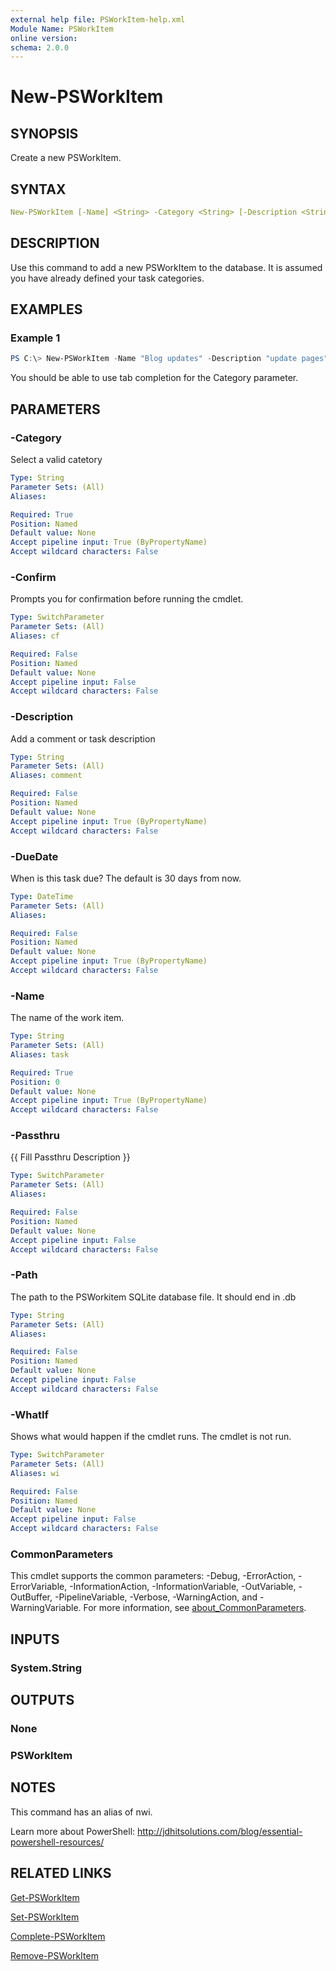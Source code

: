 ```yaml
---
external help file: PSWorkItem-help.xml
Module Name: PSWorkItem
online version:
schema: 2.0.0
---
```


# New-PSWorkItem

## SYNOPSIS

Create a new PSWorkItem.

## SYNTAX

```yaml
New-PSWorkItem [-Name] <String> -Category <String> [-Description <String>] [-DueDate <DateTime>] [-Path <String>] [-Passthru] [-WhatIf] [-Confirm] [<CommonParameters>]
```

## DESCRIPTION

Use this command to add a new PSWorkItem to the database. It is assumed you have already defined your task categories.

## EXAMPLES

### Example 1

```powershell
PS C:\> New-PSWorkItem -Name "Blog updates" -Description "update pages" -DueDate "8/15/2022 5:00PM" -Category Blog
```

You should be able to use tab completion for the Category parameter.

## PARAMETERS

### -Category
Select a valid catetory

```yaml
Type: String
Parameter Sets: (All)
Aliases:

Required: True
Position: Named
Default value: None
Accept pipeline input: True (ByPropertyName)
Accept wildcard characters: False
```

### -Confirm
Prompts you for confirmation before running the cmdlet.

```yaml
Type: SwitchParameter
Parameter Sets: (All)
Aliases: cf

Required: False
Position: Named
Default value: None
Accept pipeline input: False
Accept wildcard characters: False
```

### -Description
Add a comment or task description

```yaml
Type: String
Parameter Sets: (All)
Aliases: comment

Required: False
Position: Named
Default value: None
Accept pipeline input: True (ByPropertyName)
Accept wildcard characters: False
```

### -DueDate
When is this task due?
The default is 30 days from now.

```yaml
Type: DateTime
Parameter Sets: (All)
Aliases:

Required: False
Position: Named
Default value: None
Accept pipeline input: True (ByPropertyName)
Accept wildcard characters: False
```

### -Name
The name of the work item.

```yaml
Type: String
Parameter Sets: (All)
Aliases: task

Required: True
Position: 0
Default value: None
Accept pipeline input: True (ByPropertyName)
Accept wildcard characters: False
```

### -Passthru
{{ Fill Passthru Description }}

```yaml
Type: SwitchParameter
Parameter Sets: (All)
Aliases:

Required: False
Position: Named
Default value: None
Accept pipeline input: False
Accept wildcard characters: False
```

### -Path
The path to the PSWorkitem SQLite database file.
It should end in .db

```yaml
Type: String
Parameter Sets: (All)
Aliases:

Required: False
Position: Named
Default value: None
Accept pipeline input: False
Accept wildcard characters: False
```

### -WhatIf
Shows what would happen if the cmdlet runs.
The cmdlet is not run.

```yaml
Type: SwitchParameter
Parameter Sets: (All)
Aliases: wi

Required: False
Position: Named
Default value: None
Accept pipeline input: False
Accept wildcard characters: False
```

### CommonParameters

This cmdlet supports the common parameters: -Debug, -ErrorAction, -ErrorVariable, -InformationAction, -InformationVariable, -OutVariable, -OutBuffer, -PipelineVariable, -Verbose, -WarningAction, and -WarningVariable. For more information, see [about_CommonParameters](http://go.microsoft.com/fwlink/?LinkID=113216).

## INPUTS

### System.String

## OUTPUTS

### None

### PSWorkItem

## NOTES

This command has an alias of nwi.

Learn more about PowerShell: http://jdhitsolutions.com/blog/essential-powershell-resources/

## RELATED LINKS

[Get-PSWorkItem](Get-PSWorkItem.md)

[Set-PSWorkItem](Set-PSWorkItem.md)

[Complete-PSWorkItem](Complete-PSWorkItem.md)

[Remove-PSWorkItem](Remove-PSWorkItem.md)
